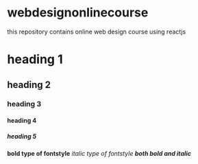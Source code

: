 # webdesignonlinecourse
this repository contains online web design course using reactjs
# heading 1
## heading 2
### heading 3
#### heading 4
##### heading 5
**bold type of fontstyle**
*italic type of fontstyle*
***both bold and italic***
